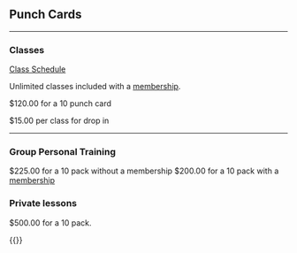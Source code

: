 ## Punch Cards

----------------
### Classes
[Class Schedule](class_schedule)

Unlimited classes included with a [membership](/memberships). 

$120.00 for a 10 punch card

$15.00 per class for drop in



----------------
### Group Personal Training
$225.00 for a 10 pack without a membership
$200.00 for a 10 pack with a [membership](/memberships)

### Private lessons
$500.00 for a 10 pack.

{{<products>}}

